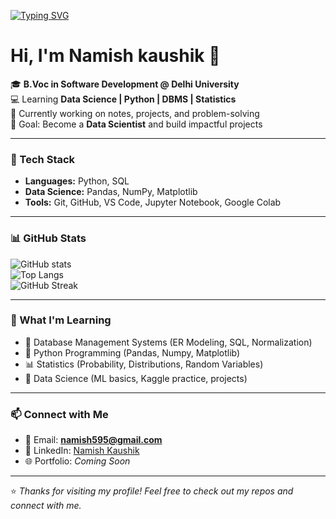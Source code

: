 <!-- Typing Intro -->
[![Typing SVG](https://readme-typing-svg.herokuapp.com?size=30&color=FF5733&center=true&vCenter=true&width=600&lines=Hi+👋,+I'm+Namish+Kaushik;Data+Science+Enthusiast;Python+%7C+DBMS+%7C+Statistics+Learner;Always+Learning+Something+New)](https://git.io/typing-svg)

# Hi, I'm Namish kaushik 👋  

🎓 **B.Voc in Software Development @ Delhi University**  
💻 Learning **Data Science | Python | DBMS | Statistics**  
🌱 Currently working on notes, projects, and problem-solving  
🚀 Goal: Become a **Data Scientist** and build impactful projects  

---

### 🔧 Tech Stack
- **Languages:** Python, SQL  
- **Data Science:** Pandas, NumPy, Matplotlib  
- **Tools:** Git, GitHub, VS Code, Jupyter Notebook, Google Colab  

---

### 📊 GitHub Stats
![GitHub stats](https://github-readme-stats.vercel.app/api?username=Namishkaushik&show_icons=true&theme=radical)  
![Top Langs](https://github-readme-stats.vercel.app/api/top-langs/?username=Namishkaushik&layout=compact&theme=radical)  
![GitHub Streak](https://github-readme-streak-stats.herokuapp.com/?user=Namishkaushik&theme=radical)  

---

### 🌱 What I'm Learning
- 📘 Database Management Systems (ER Modeling, SQL, Normalization)  
- 🐍 Python Programming (Pandas, Numpy, Matplotlib)  
- 📊 Statistics (Probability, Distributions, Random Variables)  
- 🤖 Data Science (ML basics, Kaggle practice, projects)    

---

### 📫 Connect with Me
- 📧 Email: **namish595@gmail.com**  
- 💼 LinkedIn: [Namish Kaushik](https://www.linkedin.com/in/namish-kaushik)  
- 🌐 Portfolio: *Coming Soon*  

---

⭐️ *Thanks for visiting my profile! Feel free to check out my repos and connect with me.*  
